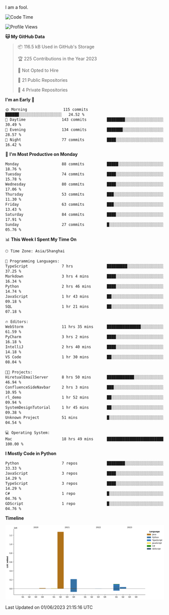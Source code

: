 I am a fool.

<!--START_SECTION:waka-->
![Code Time](http://img.shields.io/badge/Code%20Time-451%20hrs%2048%20mins-blue)

![Profile Views](http://img.shields.io/badge/Profile%20Views-2-blue)

**🐱 My GitHub Data** 

> 📦 116.5 kB Used in GitHub's Storage 
 > 
> 🏆 225 Contributions in the Year 2023
 > 
> 🚫 Not Opted to Hire
 > 
> 📜 21 Public Repositories 
 > 
> 🔑 4 Private Repositories 
 > 
**I'm an Early 🐤** 

```text
🌞 Morning                115 commits         ██████░░░░░░░░░░░░░░░░░░░   24.52 % 
🌆 Daytime                143 commits         ████████░░░░░░░░░░░░░░░░░   30.49 % 
🌃 Evening                134 commits         ███████░░░░░░░░░░░░░░░░░░   28.57 % 
🌙 Night                  77 commits          ████░░░░░░░░░░░░░░░░░░░░░   16.42 % 
```
📅 **I'm Most Productive on Monday** 

```text
Monday                   88 commits          █████░░░░░░░░░░░░░░░░░░░░   18.76 % 
Tuesday                  74 commits          ████░░░░░░░░░░░░░░░░░░░░░   15.78 % 
Wednesday                80 commits          ████░░░░░░░░░░░░░░░░░░░░░   17.06 % 
Thursday                 53 commits          ███░░░░░░░░░░░░░░░░░░░░░░   11.30 % 
Friday                   63 commits          ███░░░░░░░░░░░░░░░░░░░░░░   13.43 % 
Saturday                 84 commits          ████░░░░░░░░░░░░░░░░░░░░░   17.91 % 
Sunday                   27 commits          █░░░░░░░░░░░░░░░░░░░░░░░░   05.76 % 
```


📊 **This Week I Spent My Time On** 

```text
🕑︎ Time Zone: Asia/Shanghai

💬 Programming Languages: 
TypeScript               7 hrs               █████████░░░░░░░░░░░░░░░░   37.25 % 
Markdown                 3 hrs 4 mins        ████░░░░░░░░░░░░░░░░░░░░░   16.34 % 
Python                   2 hrs 46 mins       ████░░░░░░░░░░░░░░░░░░░░░   14.74 % 
JavaScript               1 hr 43 mins        ██░░░░░░░░░░░░░░░░░░░░░░░   09.18 % 
SQL                      1 hr 21 mins        ██░░░░░░░░░░░░░░░░░░░░░░░   07.18 % 

🔥 Editors: 
WebStorm                 11 hrs 35 mins      ███████████████░░░░░░░░░░   61.59 % 
PyCharm                  3 hrs 2 mins        ████░░░░░░░░░░░░░░░░░░░░░   16.18 % 
IntelliJ                 2 hrs 40 mins       ████░░░░░░░░░░░░░░░░░░░░░   14.18 % 
VS Code                  1 hr 30 mins        ██░░░░░░░░░░░░░░░░░░░░░░░   08.04 % 

🐱‍💻 Projects: 
HiretualEmailServer      8 hrs 50 mins       ████████████░░░░░░░░░░░░░   46.94 % 
ConfluenceSideNavbar     2 hrs 3 mins        ███░░░░░░░░░░░░░░░░░░░░░░   10.95 % 
rl_demo                  1 hr 52 mins        ██░░░░░░░░░░░░░░░░░░░░░░░   09.94 % 
SystemDesignTutorial     1 hr 45 mins        ██░░░░░░░░░░░░░░░░░░░░░░░   09.38 % 
Unknown Project          51 mins             █░░░░░░░░░░░░░░░░░░░░░░░░   04.54 % 

💻 Operating System: 
Mac                      18 hrs 49 mins      █████████████████████████   100.00 % 
```

**I Mostly Code in Python** 

```text
Python                   7 repos             ████████░░░░░░░░░░░░░░░░░   33.33 % 
JavaScript               3 repos             ████░░░░░░░░░░░░░░░░░░░░░   14.29 % 
TypeScript               3 repos             ████░░░░░░░░░░░░░░░░░░░░░   14.29 % 
C#                       1 repo              █░░░░░░░░░░░░░░░░░░░░░░░░   04.76 % 
GDScript                 1 repo              █░░░░░░░░░░░░░░░░░░░░░░░░   04.76 % 
```



**Timeline**

![Lines of Code chart](https://raw.githubusercontent.com/VeejaLiu/VeejaLiu/master/assets/bar_graph.png)


 Last Updated on 01/06/2023 21:15:16 UTC
<!--END_SECTION:waka-->
